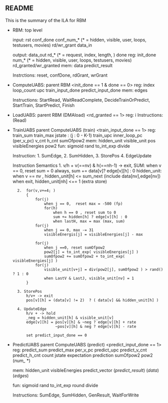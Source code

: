 ## README

This is the summary of the ILA for RBM

- RBM: top level

    input:
        rst
        conf_done
        conf_num_*  (* = hidden, visible, user, loops, testusers, movies)
        rd/wr_grant
        data_in

    output:
        data_out
        rd_*        (* = request, index, length, )
        done
    reg:
        init_done
        num_*       (* = hidden, visible, user, loops, testusers, movies)
        rd_granted/wr_granted
    mem:
        data
        predict_result

    Instrctions:
        reset, confDone, rdGrant, wrGrant


- ComputeUABS: parent RBM <init_done == 1 & done == 0>
    reg:
        index
        loop_count
        upc
        train_input_done
        predict_input_done
    mem:
        edges

    Instructions:
        StartRead, WaitReadComplete, DecideTrainOrPredict, StartTrain, StartPredict, Finish

- LoadUABS: parent RBM (DMAload)  <rd_granted == 1>
    reg:
        i
    Instructions:
        (Read)

- TrainUABS parent ComputeUABS (train) <train_input_done == 1>
    reg:
        train_sum
        train_max
        jstate : (j : 0 - K-1)
        train_upc
        inner_loop_pc (per_v_pc)
        v_cnt
        h_cnt
        sumOfpow2
    mem: 
        hidden_unit
        visible_unit
        pos
        visibleEnergies
        pow2
    fun:
        sigmoid
        rand
        to_int_exp
        divide
    
    Instruction:
        1. SumEdge, 2. SumHidden, 3. StorePos 4. EdgeUpdate

    Instruction Semantics
        1.  v/h + 
                v(==nv) & h(==nh-1) -> exit,
            SUM:
                when v == 0, reset sum = 0
                always, sum += data[v]? edge[v][h] : 0
            hidden_unit:
                when v == nv , hidden_unit[h] <= sum_next (include data[nv],edge[nv])
                when exit, hidden_unit[nh] <+= 1 (extra store)

        2.  for(v,v+=4; )
            {
                for(j)
                    when j == 0,  reset max = -500 (fp)
                    for(h)
                        when h == 0 , reset sum to 0
                        sum += hidden[h] ? edge[v][h] : 0
                        when lastH, max = max (max, sum)
                for(j)
                    when j == 0, max -= 31
                    visibleEnergis[j] = visibleEnergies[j] - max

                for(j)
                    when j ==0, reset sumOfpow2
                    pow2[j] = to_int_exp( visibleEnergies[j] )
                    sumOfpow2 += sumOfpow2 + to_int_exp( visibleEnergies[j] )
                for(j)
                    visible_unit[v+j] = div(pow2[j], sumOfpow2 ) > rand() ? 1 : 0
                    when LastV & LastJ, visible_unit[nv] = 1
            }

        3. StorePos
            h/v+ -> exit
            pos[v][h] = (data[v] != 2)  ? ( data[v] && hidden_unit[h] )

        4. UpdateEdge
            h/v + -> hold
            _neg = hidden_unit[h] & visible_unit[v] 
            edge[v][h] = pos[v][h] & ~neg ? edge[v][h] + rate 
                         ~pos[v][h] & neg ? edge[v][h] - rate 

            set predict_input_done == 0


- PredictUABS parent ComputeUABS (predict) <predict_input_done == 1>
    reg:
        predict_sum
        predict_max
        per_v_pc
        predict_upc
        predict_v_cnt
        predict_h_cnt
        count
        jstate
        expectation
        prediction
        sumOfpow2
        pow2
        (*num_* *)

    mem:
        hidden_unit
        visibleEnergies
        predict_vector
        (*predict_result*)
        (*data*)
        (*edges*)

    fun:
        sigmoid
        rand
        to_int_exp
        round
        divide

    Instructions:
        SumEdge, SumHidden, GenResult, WaitForWrite







